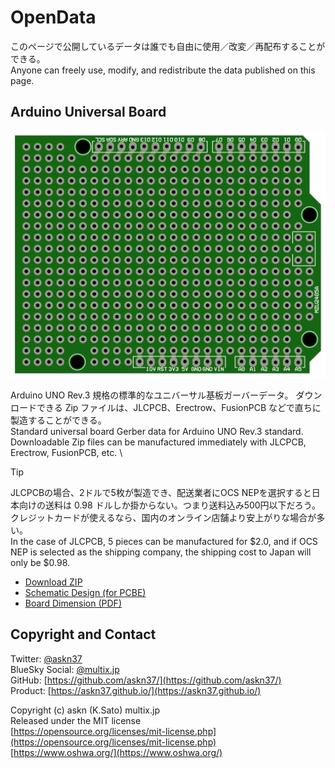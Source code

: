 # OpenData

このページで公開しているデータは誰でも自由に使用／改変／再配布することができる。\
Anyone can freely use, modify, and redistribute the data published on this page.

## Arduino Universal Board

[<img src="2405_ARDUNIV/2405_ARDUNIV_top.svg" />](2405_ARDUNIV/2405_ARDUNIV_top.svg)

Arduino UNO Rev.3 規格の標準的なユニバーサル基板ガーバーデータ。
ダウンロードできる Zip ファイルは、JLCPCB、Erectrow、FusionPCB などで直ちに製造することができる。\
Standard universal board Gerber data for Arduino UNO Rev.3 standard.
Downloadable Zip files can be manufactured immediately with JLCPCB, Erectrow, FusionPCB, etc. \

> [!Tip]
> JLCPCBの場合、2ドルで5枚が製造でき、配送業者にOCS NEPを選択すると日本向けの送料は 0.98 ドルしか掛からない。つまり送料込み500円以下だろう。クレジットカードが使えるなら、国内のオンライン店舗より安上がりな場合が多い。\
> In the case of JLCPCB, 5 pieces can be manufactured for $2.0, and if OCS NEP is selected as the shipping company, the shipping cost to Japan will only be $0.98.

- [Download ZIP](2405_ARDUNIV.zip)
- [Schematic Design (for PCBE)](https://github.com/askn37/askn37.github.io/tree/main/product/opendata/2405_ARDUNIV/)
- [Board Dimension (PDF)](https://github.com/askn37/askn37.github.io/tree/main/product/opendata/2405_ARDUNIV/2405_ARDUNIV.pdf)

## Copyright and Contact

Twitter: [@askn37](https://twitter.com/askn37) \
BlueSky Social: [@multix.jp](https://bsky.app/profile/multix.jp) \
GitHub: [https://github.com/askn37/](https://github.com/askn37/) \
Product: [https://askn37.github.io/](https://askn37.github.io/)

Copyright (c) askn (K.Sato) multix.jp \
Released under the MIT license \
[https://opensource.org/licenses/mit-license.php](https://opensource.org/licenses/mit-license.php) \
[https://www.oshwa.org/](https://www.oshwa.org/)
